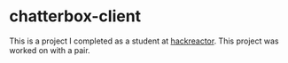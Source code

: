 # chatterbox-client
This is a project I completed as a student at [hackreactor](http://hackreactor.com). This project was worked on with a pair.